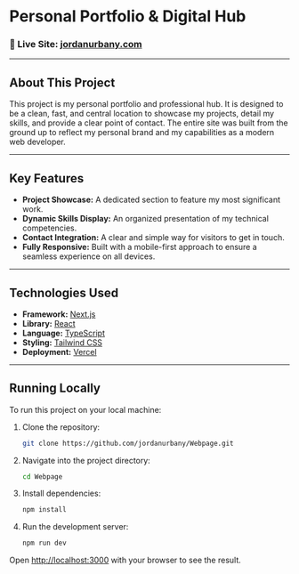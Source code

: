 # Personal Portfolio & Digital Hub

### 🚀 Live Site: [jordanurbany.com](https://jordanurbany.com/)


---

## About This Project

This project is my personal portfolio and professional hub. It is designed to be a clean, fast, and central location to showcase my projects, detail my skills, and provide a clear point of contact. The entire site was built from the ground up to reflect my personal brand and my capabilities as a modern web developer.

---

## Key Features

-   **Project Showcase:** A dedicated section to feature my most significant work.
-   **Dynamic Skills Display:** An organized presentation of my technical competencies.
-   **Contact Integration:** A clear and simple way for visitors to get in touch.
-   **Fully Responsive:** Built with a mobile-first approach to ensure a seamless experience on all devices.

---

## Technologies Used

-   **Framework:** [Next.js](https://nextjs.org/)
-   **Library:** [React](https://reactjs.org/)
-   **Language:** [TypeScript](https://www.typescriptlang.org/)
-   **Styling:** [Tailwind CSS](https://tailwindcss.com/)
-   **Deployment:** [Vercel](https://vercel.com/)

---

## Running Locally

To run this project on your local machine:

1.  Clone the repository:
    ```bash
    git clone https://github.com/jordanurbany/Webpage.git
    ```
2.  Navigate into the project directory:
    ```bash
    cd Webpage
    ```
3.  Install dependencies:
    ```bash
    npm install
    ```
4.  Run the development server:
    ```bash
    npm run dev
    ```

Open [http://localhost:3000](http://localhost:3000) with your browser to see the result.
